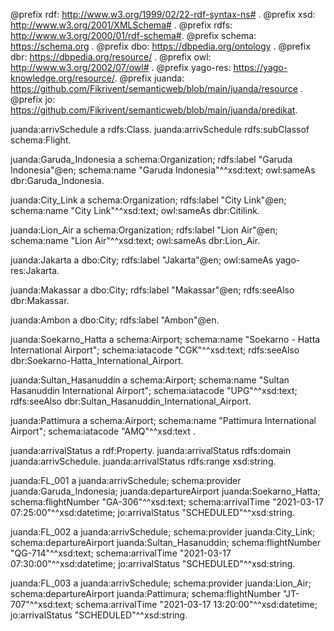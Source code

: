 @prefix rdf: <http://www.w3.org/1999/02/22-rdf-syntax-ns#> .
@prefix xsd: <http://www.w3.org/2001/XMLSchema#> .
@prefix rdfs: <http://www.w3.org/2000/01/rdf-schema#>.
@prefix schema: <https://schema.org> .
@prefix dbo: <https://dbpedia.org/ontology> .
@prefix dbr: <https://dbpedia.org/resource/> .
@prefix owl: <http://www.w3.org/2002/07/owl#> .
@prefix yago-res: <https://yago-knowledge.org/resource/>.
@prefix juanda: <https://github.com/Fikrivent/semanticweb/blob/main/juanda/resource> .
@prefix jo: <https://github.com/Fikrivent/semanticweb/blob/main/juanda/predikat>.

juanda:arrivSchedule a rdfs:Class.
juanda:arrivSchedule rdfs:subClassof schema:Flight.

juanda:Garuda_Indonesia a schema:Organization;
	rdfs:label "Garuda Indonesia"@en;
	schema:name "Garuda Indonesia"^^xsd:text;
	owl:sameAs dbr:Garuda_Indonesia.

juanda:City_Link a schema:Organization;
	rdfs:label "City Link"@en;
	schema:name "City Link"^^xsd:text;
	owl:sameAs dbr:Citilink.

juanda:Lion_Air a schema:Organization;
	rdfs:label "Lion Air"@en;
	schema:name "Lion Air"^^xsd:text;
	owl:sameAs dbr:Lion_Air.

juanda:Jakarta a dbo:City;
	rdfs:label "Jakarta"@en;
	owl:sameAs yago-res:Jakarta.

juanda:Makassar a dbo:City;
	rdfs:label "Makassar"@en;
	rdfs:seeAlso dbr:Makassar.

juanda:Ambon a dbo:City;
	rdfs:label "Ambon"@en. 

juanda:Soekarno_Hatta a schema:Airport;
	schema:name "Soekarno - Hatta International Airport";
	schema:iatacode "CGK"^^xsd:text;
	rdfs:seeAlso dbr:Soekarno-Hatta_International_Airport.

juanda:Sultan_Hasanuddin a schema:Airport;
	schema:name "Sultan Hasanuddin International Airport";
	schema:iatacode "UPG"^^xsd:text;
	rdfs:seeAlso dbr:Sultan_Hasanuddin_International_Airport.

juanda:Pattimura a schema:Airport;
	schema:name "Pattimura International Airport";
	schema:iatacode "AMQ"^^xsd:text .

juanda:arrivalStatus a rdf:Property.
juanda:arrivalStatus rdfs:domain juanda:arrivSchedule.
juanda:arrivalStatus rdfs:range xsd:string.

juanda:FL_001 a juanda:arrivSchedule;
	schema:provider juanda:Garuda_Indonesia;
	juanda:departureAirport juanda:Soekarno_Hatta;
	schema:flightNumber "GA-306"^^xsd:text;
	schema:arrivalTime "2021-03-17 07:25:00"^^xsd:datetime;
	jo:arrivalStatus "SCHEDULED"^^xsd:string.

juanda:FL_002 a juanda:arrivSchedule;
	schema:provider juanda:City_Link;
	schema:departureAirport juanda:Sultan_Hasanuddin;
	schema:flightNumber "QG-714"^^xsd:text;
	schema:arrivalTime "2021-03-17 07:30:00"^^xsd:datetime;
	jo:arrivalStatus "SCHEDULED"^^xsd:string.

juanda:FL_003 a juanda:arrivSchedule;
	schema:provider juanda:Lion_Air;
	schema:departureAirport juanda:Pattimura;
	schema:flightNumber "JT-707"^^xsd:text;
	schema:arrivalTime "2021-03-17 13:20:00"^^xsd:datetime;
	jo:arrivalStatus "SCHEDULED"^^xsd:string.
